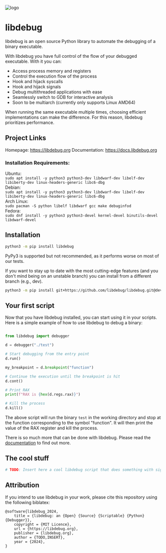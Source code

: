![logo](https://github.com/libdebug/libdebug/blob/dev/media/libdebug_logo_horiz.png?raw=true)
# libdebug
libdebug is an open source Python library to automate the debugging of a binary executable.

With libdebug you have full control of the flow of your debugged executable. With it you can:
- Access process memory and registers 
- Control the execution flow of the process
- Hook and hijack syscalls
- Hook and hijack signals
- Debug multithreaded applications with ease
- Seamlessly switch to GDB for interactive analysis
- Soon to be multiarch (currently only supports Linux AMD64)

When running the same executable multiple times, choosing efficient implementations can make the difference. For this reason, libdebug prioritizes performance.

## Project Links
Homepage: https://libdebug.org
Documentation: https://docs.libdebug.org

### Installation Requirements:
Ubuntu: \
`sudo apt install -y python3 python3-dev libdwarf-dev libelf-dev libiberty-dev linux-headers-generic libc6-dbg` \
Debian: \
`sudo apt install -y python3 python3-dev libdwarf-dev libelf-dev libiberty-dev linux-headers-generic libc6-dbg` \
Arch Linux: \
`sudo pacman -S python libelf libdwarf gcc make debuginfod` \
Fedora: \
`sudo dnf install -y python3 python3-devel kernel-devel binutils-devel libdwarf-devel`

## Installation
```bash
python3 -m pip install libdebug
```

PyPy3 is supported but not recommended, as it performs worse on most of our tests.

If you want to stay up to date with the most cutting-edge features (and you don't mind being on an unstable branch) you can install from a different branch (e.g., dev).

```bash
python3 -m pip install git+https://github.com/libdebug/libdebug.git@dev
```

## Your first script

Now that you have libdebug installed, you can start using it in your scripts. Here is a simple example of how to use libdebug to debug a binary:

```python

from libdebug import debugger

d = debugger("./test")

# Start debugging from the entry point
d.run()

my_breakpoint = d.breakpoint("function")

# Continue the execution until the breakpoint is hit
d.cont()

# Print RAX
print(f"RAX is {hex(d.regs.rax)}")

# Kill the process
d.kill()
```

The above script will run the binary `test` in the working directory and stop at the function corresponding to the symbol "function". It will then print the value of the RAX register and kill the process.

There is so much more that can be done with libdebug. Please read the [documentation](https://docs.libdebug.org) to find out more.

## The cool stuff

```python
# TODO: Insert here a cool libdebug script that does something with signals / sycalls or multithreading. Also include comments and a quick explaination afterwards
```

## Attribution
If you intend to use libdebug in your work, please cite this repository using the following biblatex:

```biblatex
@software{libdebug_2024,
	title = {libdebug: an {Open} {Source} {Scriptable} {Python} {Debugger}},
	copyright = {MIT Licence},
	url = {https://libdebug.org},
	publisher = {libdebug.org},
	author = {TODO,INSERT},
	year = {2024},
}
```
